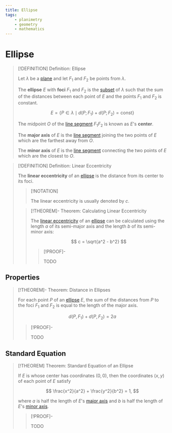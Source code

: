 ```yaml
---
title: Ellipse
tags:
    - planimetry
    - geometry
    - mathematics
---
```


# Ellipse

>[!DEFINITION] Definition: Ellipse
>
>Let $\lambda$ be a [plane](../../Surfaces/Planes.md) and let $F_1$ and $F_2$ be points from $\lambda$.
>
>The **ellipse** $E$ with **foci** $F_1$ and $F_2$ is the [subset](../../../../Set%20Theory/Sets.md) of $\lambda$ such that the sum of the distances between each point of $E$ and the points $F_1$ and $F_2$ is constant.
>
>$$
>E = \{ P \in \lambda \mid d(P; F_1) + d(P; F_2) = \text{const} \}
>$$
>
>The midpoint $O$ of the [line segment](../../Curves/Straight%20Lines/Line%20Segments.md) $F_1F_2$ is known as $E$'s **center**.
>
>The **major axis** of $E$ is the [line segment](../../Curves/Straight%20Lines/Line%20Segments.md) joining the two points of $E$ which are the farthest away from $O$.
>
>The **minor axis** of $E$ is the [line segment](../../Curves/Straight%20Lines/Line%20Segments.md) connecting the two points of $E$ which are the closest to $O$.
>

>[!DEFINITION] Definition: Linear Eccentricity
>
>The **linear eccentricity** of an [ellipse](Ellipse.md) is the distance from its center to its foci.
>
>>[!NOTATION]
>>
>>The linear eccentricity is usually denoted by $c$.
>>
>
>>[!THEOREM]- Theorem: Calculating Linear Eccentricity
>>
>>The [linear eccentricity](Ellipse.md) of an [ellipse](Ellipse.md) can be calculated using the length $a$ of its semi-major axis and the length $b$ of its semi-minor axis:
>>
>>$$
>>c = \sqrt{a^2 - b^2}
>>$$
>>
>>>[!PROOF]-
>>>
>>>TODO
>>>
>>
>

## Properties

>[!THEOREM]- Theorem: Distance in Ellipses
>
>For each point $P$ of an [ellipse](Ellipse.md) $E$, the sum of the distances from $P$ to the foci $F_1$ and $F_2$ is equal to the length of the major axis.
>
>$$
>d(P, F_1) + d(P, F_2) = 2a
>$$
>
>>[!PROOF]-
>>
>>TODO
>>
>

## Standard Equation

>[!THEOREM] Theorem: Standard Equation of an Ellipse
>
>If $E$ is whose center has coordinates $(0,0)$, then the coordinates $(x,y)$ of each point of $E$ satisfy
>
>$$
>\frac{x^2}{a^2} + \frac{y^2}{b^2} = 1,
>$$
>
>where $a$ is half the length of $E$'s [major axis](Ellipse.md) and $b$ is half the length of $E$'s [minor axis](Ellipse.md).
>
>>[!PROOF]-
>>
>>TODO
>>
>